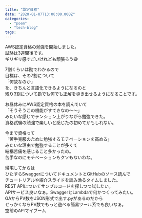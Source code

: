 ```yaml
---
title: "認定資格"
date: "2020-01-07T13:00:00.000Z"
categories: 
  - "poem"
  - "tech-blog"
tags: 
---
```


AWS認定資格の勉強を開始しました。  
試験は3週間後です。  
ギリギリ感すごいけれども頑張ろう😃

7割くらいは勘でわかるので  
目標は、その7割について  
「何故なのか」  
を、きちんと言語化できるようになるのと  
残り3割について勘でも何でも正解を導き出せるようになることです。

お昼休みにAWS認定資格の本を読んでいて  
「そうそうこの機能がすてきなの〜〜」  
みたいな感じでテンション上がりながら勉強できた。  
資格試験の勉強で楽しいと感じたの初めてかもしれない。

今まで資格って  
「苦手克服のために勉強するモチベーションを高める」  
みたいな理由で勉強することが多くて  
結構苦痛を感じること多かったの。  
苦手なのにモチベーションもクソもないわな。

帰宅してからは  
ひたすらSwaggerについてドキュメントとGitHubのソース読んで  
チュートリアルや紹介スライドを読み漁るタイムしました。  
REST APIについてサンプルコードを探しつつ試したい。  
APIサービス良いなぁ。SwaggerとLambdaで何かつくってみたい。  
GAからPV数をJSON形式で出す.pyがあるのだから  
せっかくならPV数でもっと遊べる簡易ツール系でも良いなぁ。  
空前のAPIマイブーム
